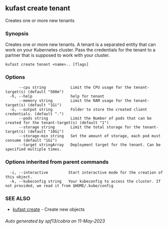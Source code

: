 ## kufast create tenant

Creates one or more new tenants

### Synopsis

Creates one or more new tenants.
A tenant is a separated entity that can work on your Kubernetes cluster. Pass the credentials for the tenant to a
partner that is supposed to work with your cluster. 


```
kufast create tenant <name>.. [flags]
```

### Options

```
      --cpu string           Limit the CPU usage for the tenant-target(s) (default "500m")
  -h, --help                 help for tenant
      --memory string        Limit the RAM usage for the tenant-target(s) (default "1Gi")
  -o, --output string        Folder to store the created client credentials. (default ".")
      --pods string          Limit the Number of pods that can be created for the tenant-target(s) (default "1")
      --storage string       Limit the total storage for the tenant-target(s) (default "10Gi")
      --storage-min string   Set the amount of storage, each pod must consume (default "1Gi")
      --target stringArray   Deployment target for the tenant. Can be specified multiple times.
```

### Options inherited from parent commands

```
  -i, --interactive         Start interactive mode for the creation of this object.
  -k, --kubeconfig string   Your kubeconfig to access the cluster. If not provided, we read it from $HOME/.kube/config
```

### SEE ALSO

* [kufast create](kufast_create.md)	 - Create new objects

###### Auto generated by spf13/cobra on 11-May-2023
